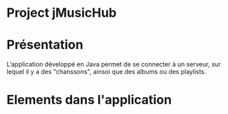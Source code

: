 # Project jMusicHub
# Présentation
L’application développé en Java permet de se connecter à un serveur, sur lequel il y a des "chanssons", ainsoi que des albums ou des playlists. 

# Elements dans l'application
